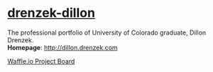 # [drenzek-dillon](http://dillon.drenzek.com)
The professional portfolio of University of Colorado graduate, Dillon Drenzek. <br>
**Homepage**: http://dillon.drenzek.com

[Waffle.io Project Board](https://waffle.io/dillondrenzek/dillon-drenzek-com)
